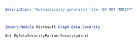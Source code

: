 ```yaml
---
description: "Automatically generated file. DO NOT MODIFY"
---
```


```powershell

Import-Module Microsoft.Graph.Beta.Security

Get-MgBetaSecurityPartnerSecurityAlert

```